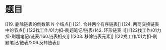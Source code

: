 # 题目
[[19. 删除链表的倒数第 N 个结点]]
[[21. 合并两个有序链表]]
[[24. 两两交换链表中的节点]]
[[22找工作/01力扣-刷题笔记/链表/142. 环形链表 II]]
[[22找工作/01力扣-刷题笔记/链表/160.链表相交]]
[[203. 移除链表元素]]
[[22找工作/01力扣-刷题笔记/链表/206.反转链表]]



